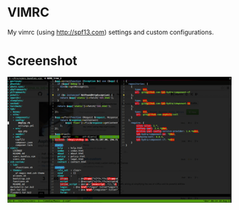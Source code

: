 VIMRC
=====

My vimrc (using http://spf13.com) settings and custom configurations.

Screenshot
======

![Screenshot](https://github.com/asphxia/vimrc/blob/master/screenshot.png?raw=true)
